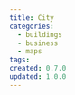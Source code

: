 ```yaml
---
title: City
categories:
  - buildings
  - business
  - maps
tags:
created: 0.7.0
updated: 1.0.0
---
```

